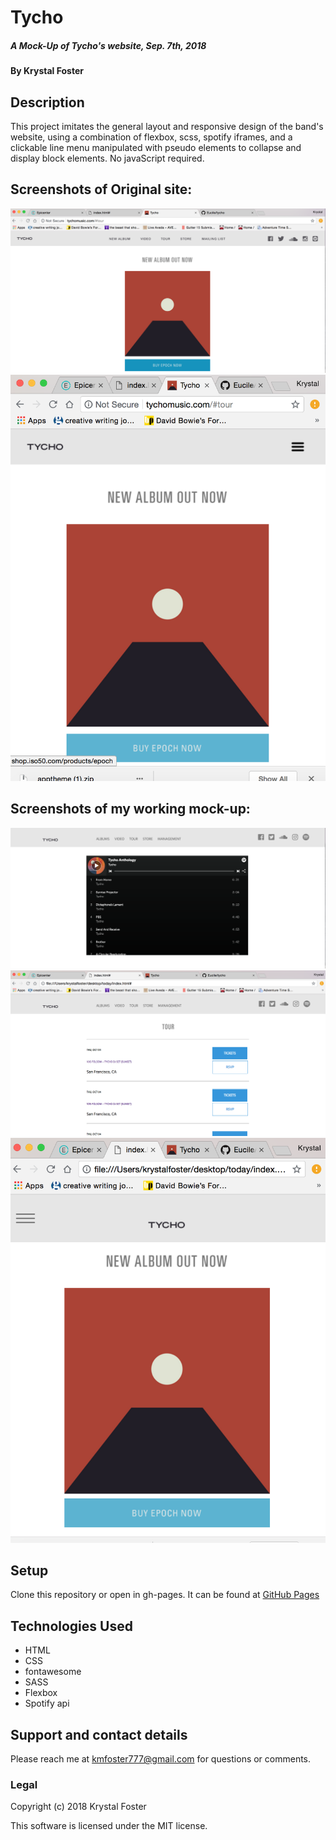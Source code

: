 # Tycho

##### A Mock-Up of Tycho's website, Sep. 7th, 2018

#### By Krystal Foster

## Description

This project imitates the general layout and responsive design of the band's website, using a combination of flexbox, scss, spotify iframes, and a clickable line menu manipulated with pseudo elements to collapse and display block elements. No javaScript required.


## Screenshots of Original site:

![alt text](img/ss1.png)
![alt text](img/ss3.png)

## Screenshots of my working mock-up:

![alt text](img/ss5.png)
![alt text](img/ss4.png)
![alt text](img/ss2.png)


## Setup

Clone this repository or open in gh-pages. It can be found at [GitHub Pages](https://eucile.github.io/tycho/)

## Technologies Used

* HTML
* CSS
* fontawesome
* SASS
* Flexbox
* Spotify api

## Support and contact details

Please reach me at kmfoster777@gmail.com for questions or comments.

### Legal

Copyright (c) 2018 Krystal Foster

This software is licensed under the MIT license.
